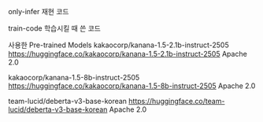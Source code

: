 only-infer
재현 코드


train-code
학습시킬 때 쓴 코드


사용한 Pre-trained Models
kakaocorp/kanana-1.5-2.1b-instruct-2505
https://huggingface.co/kakaocorp/kanana-1.5-2.1b-instruct-2505
Apache 2.0

kakaocorp/kanana-1.5-8b-instruct-2505
https://huggingface.co/kakaocorp/kanana-1.5-8b-instruct-2505
Apache 2.0

team-lucid/deberta-v3-base-korean
https://huggingface.co/team-lucid/deberta-v3-base-korean
Apache 2.0
